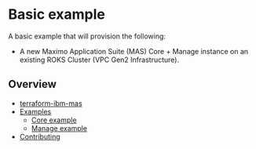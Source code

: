 # Basic example

<!--
The basic example should call the module(s) stored in this repository with a basic configuration.
Note, there is a pre-commit hook that will take the title of each example and include it in the repos main README.md.
The text below should describe exactly what resources are provisioned / configured by the example.
-->

A basic example that will provision the following:
- A new Maximo Application Suite (MAS) Core + Manage instance on an existing ROKS Cluster (VPC Gen2 Infrastructure).

## Overview
* [terraform-ibm-mas](#terraform-ibm-mas)
* [Examples](./examples)
    * [Core example](./examples/core)
    * [Manage example](./examples/manage)
* [Contributing](#contributing)
<!-- END OVERVIEW HOOK -->